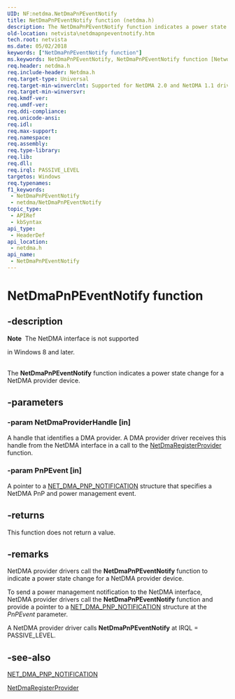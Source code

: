 ```yaml
---
UID: NF:netdma.NetDmaPnPEventNotify
title: NetDmaPnPEventNotify function (netdma.h)
description: The NetDmaPnPEventNotify function indicates a power state change for a NetDMA provider device.
old-location: netvista\netdmapnpeventnotify.htm
tech.root: netvista
ms.date: 05/02/2018
keywords: ["NetDmaPnPEventNotify function"]
ms.keywords: NetDmaPnPEventNotify, NetDmaPnPEventNotify function [Network Drivers Starting with Windows Vista], netdma/NetDmaPnPEventNotify, netdma_ref_406452bc-e56a-47da-9e7a-09fb4aebe1eb.xml, netvista.netdmapnpeventnotify
req.header: netdma.h
req.include-header: Netdma.h
req.target-type: Universal
req.target-min-winverclnt: Supported for NetDMA 2.0 and NetDMA 1.1 drivers in Windows Server 2008.
req.target-min-winversvr: 
req.kmdf-ver: 
req.umdf-ver: 
req.ddi-compliance: 
req.unicode-ansi: 
req.idl: 
req.max-support: 
req.namespace: 
req.assembly: 
req.type-library: 
req.lib: 
req.dll: 
req.irql: PASSIVE_LEVEL
targetos: Windows
req.typenames: 
f1_keywords:
 - NetDmaPnPEventNotify
 - netdma/NetDmaPnPEventNotify
topic_type:
 - APIRef
 - kbSyntax
api_type:
 - HeaderDef
api_location:
 - netdma.h
api_name:
 - NetDmaPnPEventNotify
---
```


# NetDmaPnPEventNotify function


## -description

<div class="alert"><b>Note</b>  The NetDMA interface is not supported 

in Windows 8 and later.</div><div> </div>The 
  <b>NetDmaPnPEventNotify</b> function indicates a power state change for a NetDMA provider device.

## -parameters

### -param NetDmaProviderHandle [in]


A handle that identifies a DMA provider. A DMA provider driver receives this handle from the
     NetDMA interface in a call to the 
     <a href="/windows-hardware/drivers/ddi/netdma/nf-netdma-netdmaregisterprovider">
     NetDmaRegisterProvider</a> function.

### -param PnPEvent [in]


A pointer to a 
     <a href="/windows-hardware/drivers/ddi/netdma/ns-netdma-_net_dma_pnp_notification">NET_DMA_PNP_NOTIFICATION</a> structure
     that specifies a NetDMA PnP and power management event.

## -returns

This function does not return a value.

## -remarks

NetDMA provider drivers call the 
    <b>NetDmaPnPEventNotify</b> function to indicate a power state change for a NetDMA provider device.

To send a power management notification to the NetDMA interface, NetDMA provider drivers call the 
    <b>NetDmaPnPEventNotify</b> function and provide a pointer to a 
    <a href="/windows-hardware/drivers/ddi/netdma/ns-netdma-_net_dma_pnp_notification">NET_DMA_PNP_NOTIFICATION</a> structure
    at the 
    <i>PnPEvent</i> parameter.

A NetDMA provider driver calls 
    <b>NetDmaPnPEventNotify</b> at IRQL = PASSIVE_LEVEL.

## -see-also

<a href="/windows-hardware/drivers/ddi/netdma/ns-netdma-_net_dma_pnp_notification">NET_DMA_PNP_NOTIFICATION</a>



<a href="/windows-hardware/drivers/ddi/netdma/nf-netdma-netdmaregisterprovider">NetDmaRegisterProvider</a>
